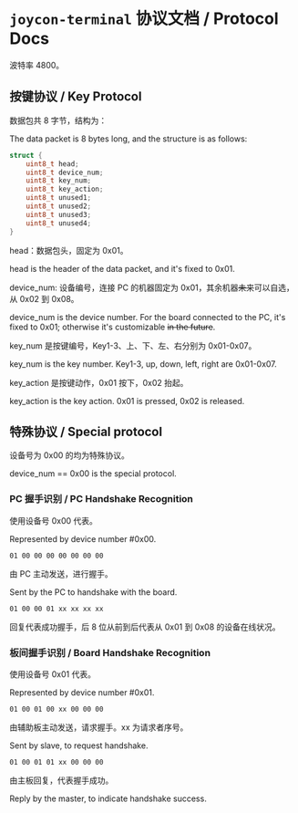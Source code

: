 # `joycon-terminal` 协议文档 / Protocol Docs

波特率 4800。

## 按键协议 / Key Protocol

数据包共 8 字节，结构为：

The data packet is 8 bytes long, and the structure is as follows:

```c
struct {
    uint8_t head;
    uint8_t device_num;
    uint8_t key_num;
    uint8_t key_action;
    uint8_t unused1;
    uint8_t unused2;
    uint8_t unused3;
    uint8_t unused4;
}
```

head：数据包头，固定为 0x01。

head is the header of the data packet, and it's fixed to 0x01.

device_num: 设备编号，连接 PC 的机器固定为 0x01，其余机器<del>未来</del>可以自选，从 0x02 到 0x08。

device_num is the device number. For the board connected to the PC, it's fixed to 0x01; otherwise it's customizable <del>in the future</del>.

key_num 是按键编号，Key1-3、上、下、左、右分别为 0x01-0x07。

key_num is the key number. Key1-3, up, down, left, right are 0x01-0x07.

key_action 是按键动作，0x01 按下，0x02 抬起。

key_action is the key action. 0x01 is pressed, 0x02 is released.

## 特殊协议 / Special protocol

设备号为 0x00 的均为特殊协议。

device_num == 0x00 is the special protocol.

### PC 握手识别 / PC Handshake Recognition

使用设备号 0x00 代表。

Represented by device number #0x00.

```
01 00 00 00 00 00 00 00
```

由 PC 主动发送，进行握手。

Sent by the PC to handshake with the board.

```
01 00 00 01 xx xx xx xx
```

回复代表成功握手，后 8 位从前到后代表从 0x01 到 0x08 的设备在线状况。

### 板间握手识别 / Board Handshake Recognition

使用设备号 0x01 代表。

Represented by device number #0x01.

```
01 00 01 00 xx 00 00 00
```

由辅助板主动发送，请求握手。xx 为请求者序号。

Sent by slave, to request handshake.

```
01 00 01 01 xx 00 00 00
```

由主板回复，代表握手成功。

Reply by the master, to indicate handshake success.
